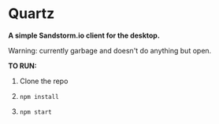 # Quartz

**A simple Sandstorm.io client for the desktop.**

Warning: currently garbage and doesn't do anything but open.

**TO RUN:**
1. Clone the repo

2. `npm install`

3. `npm start`
